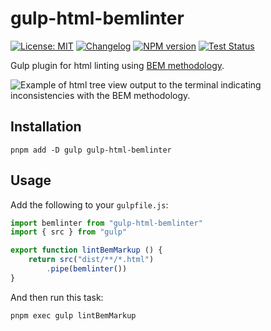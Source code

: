 # gulp-html-bemlinter

[![License: MIT][license-image]][license-url]
[![Changelog][changelog-image]][changelog-url]
[![NPM version][npm-image]][npm-url]
[![Test Status][test-image]][test-url]

Gulp plugin for html linting using [BEM methodology](https://en.bem.info/methodology).

<picture>
	<source srcset="https://raw.githubusercontent.com/firefoxic/gulp-html-bemlinter/main/example/dark.webp" media="(prefers-color-scheme: dark)">
	<img src="https://raw.githubusercontent.com/firefoxic/gulp-html-bemlinter/main/example/light.webp" alt="Example of html tree view output to the terminal indicating inconsistencies with the BEM methodology.">
</picture>

## Installation

```shell
pnpm add -D gulp gulp-html-bemlinter
```

## Usage

Add the following to your `gulpfile.js`:

```js
import bemlinter from "gulp-html-bemlinter"
import { src } from "gulp"

export function lintBemMarkup () {
	return src("dist/**/*.html")
		.pipe(bemlinter())
}
```

And then run this task:

```shell
pnpm exec gulp lintBemMarkup
```

[license-url]: https://github.com/firefoxic/gulp-html-bemlinter/blob/main/LICENSE.md
[license-image]: https://img.shields.io/badge/License-MIT-limegreen.svg

[changelog-url]: https://github.com/firefoxic/gulp-html-bemlinter/blob/main/CHANGELOG.md
[changelog-image]: https://img.shields.io/badge/CHANGELOG-md-limegreen

[npm-url]: https://npmjs.com/package/gulp-html-bemlinter
[npm-image]: https://badge.fury.io/js/gulp-html-bemlinter.svg

[test-url]: https://github.com/firefoxic/gulp-html-bemlinter/actions
[test-image]: https://github.com/firefoxic/gulp-html-bemlinter/actions/workflows/test.yaml/badge.svg?branch=main
